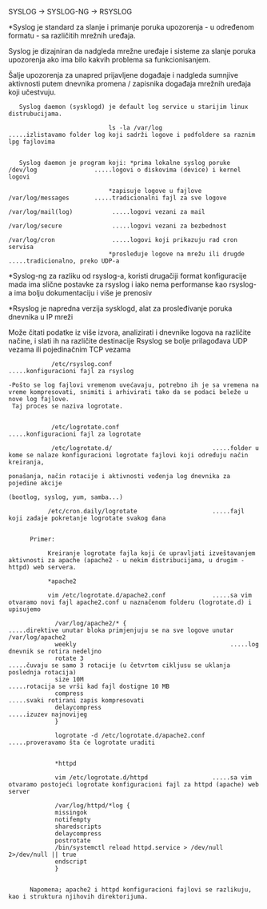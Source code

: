 SYSLOG -> SYSLOG-NG -> RSYSLOG

*Syslog je standard za slanje i primanje poruka upozorenja - u određenom formatu - sa različitih mrežnih uređaja. 

 Syslog je dizajniran da nadgleda mrežne uređaje i sisteme za slanje poruka upozorenja ako ima bilo kakvih problema sa funkcionisanjem.
  
 Šalje upozorenja za unapred prijavljene događaje i nadgleda sumnjive aktivnosti putem dnevnika promena / zapisnika događaja mrežnih uređaja koji učestvuju.

       Syslog daemon (sysklogd) je default log service u starijim linux distrubucijama.
 
                                ls -la /var/log                            .....izlistavamo folder log koji sadrži logove i podfoldere sa raznim lpg fajlovima
 

       Syslog daemon je program koji: *prima lokalne syslog poruke          /dev/log                .....logovi o diskovima (device) i kernel logovi
                              
                                *zapisuje logove u fajlove                  /var/log/messages       .....tradicionalni fajl za sve logove
                                                                            /var/log/mail(log)           .....logovi vezani za mail
                                                                            /var/log/secure              .....logovi vezani za bezbednost
                                                                            /var/log/cron                .....logovi koji prikazuju rad cron servisa
                                *prosleđuje logove na mrežu ili drugde                              .....tradicionalno, preko UDP-a
                               
*Syslog-ng za razliku od rsyslog-a, koristi drugačiji format konfiguracije mada ima slične postavke za rsyslog i iako nema  performanse kao rsyslog-a 
ima bolju dokumentaciju i više je prenosiv 

*Rsyslog je napredna verzija sysklogd, alat za prosleđivanje poruka dnevnika u IP mreži 
 
 Može čitati podatke iz više izvora, analizirati i ​​dnevnike logova na različite načine, i slati ih na različite destinacije
 Rsyslog se bolje prilagođava UDP vezama ili pojedinačnim TCP vezama
 
                /etc/rsyslog.conf                            .....konfiguracioni fajl za rsyslog
               
    -Pošto se log fajlovi vremenom uvećavaju, potrebno ih je sa vremena na vreme kompresovati, snimiti i arhivirati tako da se podaci beleže u nove log fajlove.
     Taj proces se naziva logrotate.
     
     
                /etc/logrotate.conf                          .....konfiguracioni fajl za logrotate
               
                /etc/logrotate.d/                            .....folder u kome se nalaze konfiguracioni logrotate fajlovi koji određuju način kreiranja,
                                                                  ponašanja, način rotacije i aktivnosti vođenja log dnevnika za pojedine akcije 
                                                                  (bootlog, syslog, yum, samba...)
                                                                                            
               /etc/cron.daily/logrotate                     .....fajl koji zadaje pokretanje logrotate svakog dana
               
               
          Primer:  
          
               Kreiranje logrotate fajla koji će upravljati izveštavanjem aktivnosti za apache (apache2 - u nekim distribucijama, u drugim - httpd) web servera.
               
               *apache2
               
               vim /etc/logrotate.d/apache2.conf             .....sa vim otvaramo novi fajl apache2.conf u naznačenom folderu (logrotate.d) i upisujemo
               
                 /var/log/apache2/* {                             .....direktive unutar bloka primjenjuju se na sve logove unutar /var/log/apache2 
                 weekly                                           .....log dnevnik se rotira nedeljno
                 rotate 3                                         .....čuvaju se samo 3 rotacije (u četvrtom cikljusu se uklanja poslednja rotacija)
                 size 10M                                         .....rotacija se vrši kad fajl dostigne 10 MB 
                 compress                                         .....svaki rotirani zapis kompresovati
                 delaycompress                                    .....izuzev najnovijeg
                 }
               
                 logrotate -d /etc/logrotate.d/apache2.conf       .....proveravamo šta će logrotate uraditi
                 
                 
                 *httpd
                 
                 vim /etc/logrotate.d/httpd                  .....sa vim otvaramo postojeći logrotate konfiguracioni fajl za httpd (apache) web server
                 
                 /var/log/httpd/*log {
                 missingok
                 notifempty
                 sharedscripts
                 delaycompress
                 postrotate
                 /bin/systemctl reload httpd.service > /dev/null 2>/dev/null || true
                 endscript
                 }


          Napomena; apache2 i httpd konfiguracioni fajlovi se razlikuju, kao i struktura njihovih direktorijuma.
          
          
       